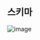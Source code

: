 ## 스키마
![image](https://github.com/baeseohyeon/performance-reservation/assets/19234114/154896d5-a087-4d64-82ef-bbfe9b605ecd)